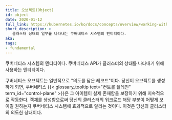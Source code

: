 ```yaml
---
title: 오브젝트(Object)
id: object
date: 2020-01-12
full_link: https://kubernetes.io/ko/docs/concepts/overview/working-with-objects/kubernetes-objects/#kubernetes-objects
short_description: >
   클러스터 상태의 일부를 나타내는 쿠버네티스 시스템의 엔티티이다.
aka:
tags:
- fundamental
---
```

쿠버네티스 시스템의 엔티티이다. 쿠버네티스 API가 클러스터의 상태를 나타내기 위해
사용하는 엔티티이다.
<!--more-->
쿠버네티스 오브젝트는 일반적으로 "의도를 담은 레코드"이다. 당신이 오브젝트를 생성하게 되면, 쿠버네티스
{{< glossary_tooltip text="컨트롤 플레인" term_id="control-plane" >}}은 그 아이템이 실제 존재함을 보장하기 위해
지속적으로 작동한다.
객체를 생성함으로써 당신의 클러스터의 워크로드 해당 부분이 어떻게 보이길 원하는지 쿠버네티스 시스템에 효과적으로 알리는 것이다.
이것은 당신의 클러스터의 의도한 상태이다.
